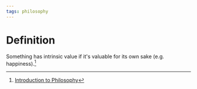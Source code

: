 ```yaml
---
tags: philosophy
---
```


# Definition

Something has intrinsic value if it's valuable for its own sake (e.g. happiness).[^1]

[^1]: [Introduction to Philosophy](zotero://open-pdf/library/items/M84L5RRJ?page=252)